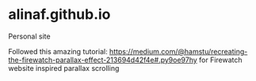# alinaf.github.io
Personal site

Followed this amazing tutorial: https://medium.com/@hamstu/recreating-the-firewatch-parallax-effect-213694d42f4e#.py9oe97hy
for Firewatch website inspired parallax scrolling
